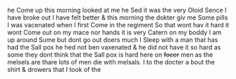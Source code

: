 he Come up this morning looked at me he Sed it was the very Oloid Sence I have broke out I have felt better & this morning the dokter giv me Some pills I was vacenated when I first Come in the regiment So that wont hav it hard it wont Come out on my mace nor hands it is very Catern on my boddy I am up around Sume but dont go out doers much I Sleep with a man that has had the Sall pox he hed not ben vaxenated & he did not have it so hard as some  they dont think that the Sall pox is hard here on ~~focer~~ men as the melsels  are thare lots of men die with melsals. I to the docter a bout the shirt & drowers that I took of the